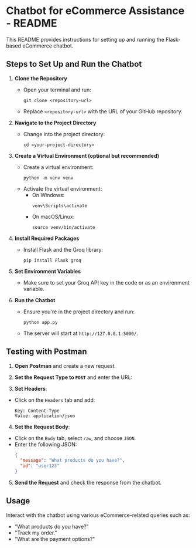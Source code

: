 # Chatbot for eCommerce Assistance - README

This README provides instructions for setting up and running the Flask-based eCommerce chatbot.

## Steps to Set Up and Run the Chatbot

1. **Clone the Repository**
   - Open your terminal and run:
     ```
     git clone <repository-url>
     ```
   - Replace `<repository-url>` with the URL of your GitHub repository.

2. **Navigate to the Project Directory**
   - Change into the project directory:
     ```
     cd <your-project-directory>
     ```

3. **Create a Virtual Environment (optional but recommended)**
   - Create a virtual environment:
     ```
     python -m venv venv
     ```
   - Activate the virtual environment:
     - On Windows:
       ```
       venv\Scripts\activate
       ```
     - On macOS/Linux:
       ```
       source venv/bin/activate
       ```

4. **Install Required Packages**
   - Install Flask and the Groq library:
     ```
     pip install Flask groq
     ```

5. **Set Environment Variables**
   - Make sure to set your Groq API key in the code or as an environment variable.

6. **Run the Chatbot**
   - Ensure you're in the project directory and run:
     ```
     python app.py
     ```
   - The server will start at `http://127.0.0.1:5000/`.

## Testing with Postman

1. **Open Postman** and create a new request.

2. **Set the Request Type to `POST`** and enter the URL:

3. **Set Headers**:
- Click on the `Headers` tab and add:
  ```
  Key: Content-Type
  Value: application/json
  ```

4. **Set the Request Body**:
- Click on the `Body` tab, select `raw`, and choose `JSON`.
- Enter the following JSON:
  ```json
  {
    "message": "What products do you have?",
    "id": "user123"
  }
  ```

5. **Send the Request** and check the response from the chatbot.

## Usage

Interact with the chatbot using various eCommerce-related queries such as:
- "What products do you have?"
- "Track my order."
- "What are the payment options?"

